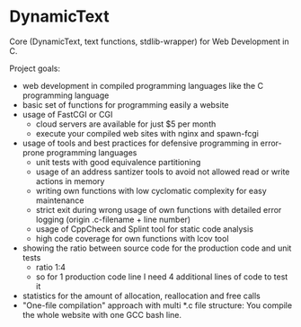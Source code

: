 # DynamicText
Core (DynamicText, text functions, stdlib-wrapper) for Web Development in C.

Project goals:

* web development in compiled programming languages like the C programming language
* basic set of functions for programming easily a website
* usage of FastCGI or CGI
  * cloud servers are available for just $5 per month
  * execute your compiled web sites with nginx and spawn-fcgi
* usage of tools and best practices for defensive programming in error-prone programming languages
  * unit tests with good equivalence partitioning
  * usage of an address santizer tools to avoid not allowed read or write actions in memory
  * writing own functions with low cyclomatic complexity for easy maintenance
  * strict exit during wrong usage of own functions with detailed error logging (origin .c-filename + line number)
  * usage of CppCheck and Splint tool for static code analysis
  * high code coverage for own functions with lcov tool
* showing the ratio between source code for the production code and unit tests
  * ratio 1:4
  * so for 1 production code line I need 4 additional lines of code to test it
* statistics for the amount of allocation, reallocation and free calls
* "One-file compilation" approach with multi *.c file structure: You compile the whole website with one GCC bash line.
